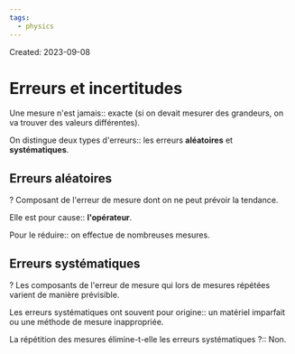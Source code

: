 ```yaml
---
tags:
  - physics
---
```

Created: 2023-09-08

# Erreurs et incertitudes
Une mesure n'est jamais:: exacte (si on devait mesurer des grandeurs, on va trouver des valeurs différentes).
<!--SR:!2023-09-26,8,230-->

On distingue deux types d'erreurs:: les erreurs **aléatoires** et **systématiques**.
<!--SR:!2023-09-24,10,250-->

## Erreurs aléatoires
?
Composant de l'erreur de mesure dont on ne peut prévoir la tendance.
<!--SR:!2023-09-23,5,210-->

Elle est pour cause:: **l'opérateur**. 
<!--SR:!2023-09-23,9,250-->

Pour le réduire:: on effectue de nombreuses mesures.
<!--SR:!2023-09-22,8,250-->

## Erreurs systématiques
?
Les composants de l'erreur de mesure qui lors de mesures répétées varient de manière prévisible.
<!--SR:!2023-09-23,3,226-->

Les erreurs systématiques ont souvent pour origine:: un matériel imparfait ou une méthode de mesure inappropriée.
<!--SR:!2023-09-21,5,230-->

La répétition des mesures élimine-t-elle les erreurs systématiques ?:: Non.
<!--SR:!2023-09-21,6,227-->

